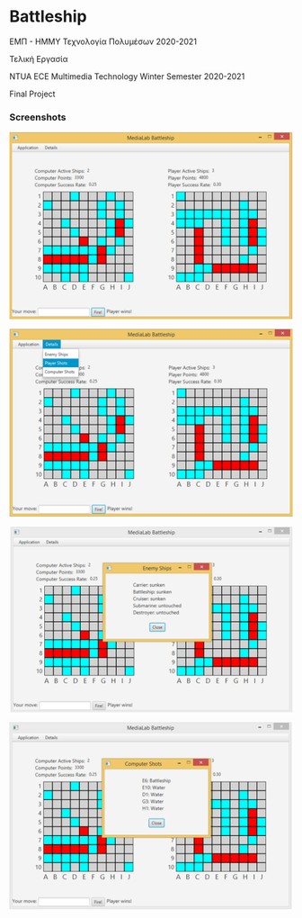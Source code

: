 # Battleship 

ΕΜΠ - ΗΜΜΥ Τεχνολογία Πολυμέσων 2020-2021

Τελική Εργασία

NTUA ECE Multimedia Technology Winter Semester 2020-2021

Final Project

### Screenshots

![screenshot1](https://github.com/DimK19/Battleship/blob/master/screenshots/Picture1.png)

![screenshot2](https://github.com/DimK19/Battleship/blob/master/screenshots/Picture2.png)

![screenshot3](https://github.com/DimK19/Battleship/blob/master/screenshots/Picture3.png)

![screenshot4](https://github.com/DimK19/Battleship/blob/master/screenshots/Picture4.png)
